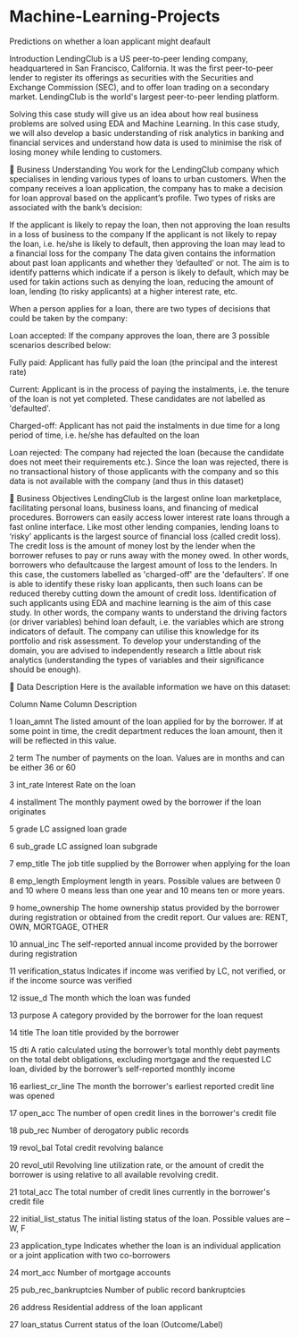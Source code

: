 # Machine-Learning-Projects
Predictions on whether a loan applicant might deafault

Introduction
LendingClub is a US peer-to-peer lending company, headquartered in San Francisco, California. It was the first peer-to-peer lender to register its offerings as securities with the Securities and Exchange Commission (SEC), and to offer loan trading on a secondary market. LendingClub is the world's largest peer-to-peer lending platform.

Solving this case study will give us an idea about how real business problems are solved using EDA and Machine Learning. In this case study, we will also develop a basic understanding of risk analytics in banking and financial services and understand how data is used to minimise the risk of losing money while lending to customers.

📝 Business Understanding
You work for the LendingClub company which specialises in lending various types of loans to urban customers. When the company receives a loan application, the company has to make a decision for loan approval based on the applicant’s profile. Two types of risks are associated with the bank’s decision:

If the applicant is likely to repay the loan, then not approving the loan results in a loss of business to the company
If the applicant is not likely to repay the loan, i.e. he/she is likely to default, then approving the loan may lead to a financial loss for the company
The data given contains the information about past loan applicants and whether they ‘defaulted’ or not. The aim is to identify patterns which indicate if a person is likely to default, which may be used for takin actions such as denying the loan, reducing the amount of loan, lending (to risky applicants) at a higher interest rate, etc.

When a person applies for a loan, there are two types of decisions that could be taken by the company:

Loan accepted: If the company approves the loan, there are 3 possible scenarios described below:

Fully paid: Applicant has fully paid the loan (the principal and the interest rate)

Current: Applicant is in the process of paying the instalments, i.e. the tenure of the loan is not yet completed. These candidates are not labelled as 'defaulted'.

Charged-off: Applicant has not paid the instalments in due time for a long period of time, i.e. he/she has defaulted on the loan

Loan rejected: The company had rejected the loan (because the candidate does not meet their requirements etc.). Since the loan was rejected, there is no transactional history of those applicants with the company and so this data is not available with the company (and thus in this dataset)

🎯 Business Objectives
LendingClub is the largest online loan marketplace, facilitating personal loans, business loans, and financing of medical procedures. Borrowers can easily access lower interest rate loans through a fast online interface.
Like most other lending companies, lending loans to ‘risky’ applicants is the largest source of financial loss (called credit loss). The credit loss is the amount of money lost by the lender when the borrower refuses to pay or runs away with the money owed. In other words, borrowers who defaultcause the largest amount of loss to the lenders. In this case, the customers labelled as 'charged-off' are the 'defaulters'.
If one is able to identify these risky loan applicants, then such loans can be reduced thereby cutting down the amount of credit loss. Identification of such applicants using EDA and machine learning is the aim of this case study.
In other words, the company wants to understand the driving factors (or driver variables) behind loan default, i.e. the variables which are strong indicators of default. The company can utilise this knowledge for its portfolio and risk assessment.
To develop your understanding of the domain, you are advised to independently research a little about risk analytics (understanding the types of variables and their significance should be enough).

💾 Data Description
Here is the available information we have on this dataset:

Column Name	Column Description

1	loan_amnt	The listed amount of the loan applied for by the borrower. If at some point in time, the credit department reduces the loan amount, then it will be reflected in this value.

2	term	The number of payments on the loan. Values are in months and can be either 36 or 60

3	int_rate	Interest Rate on the loan

4	installment	The monthly payment owed by the borrower if the loan originates

5	grade	LC assigned loan grade

6	sub_grade	LC assigned loan subgrade

7	emp_title	The job title supplied by the Borrower when applying for the loan

8	emp_length	Employment length in years. Possible values are between 0 and 10 where 0 means less than one year and 10 means ten or more years.

9	home_ownership	The home ownership status provided by the borrower during registration or obtained from the credit report. Our values are: RENT, OWN, MORTGAGE, OTHER

10	annual_inc	The self-reported annual income provided by the borrower during registration

11	verification_status	Indicates if income was verified by LC, not verified, or if the income source was verified

12	issue_d	The month which the loan was funded

13	purpose	A category provided by the borrower for the loan request

14	title	The loan title provided by the borrower

15	dti	A ratio calculated using the borrower’s total monthly debt payments on the total debt obligations, excluding mortgage and the requested LC loan, divided by the borrower’s self-reported monthly income

16	earliest_cr_line	The month the borrower's earliest reported credit line was opened

17	open_acc	The number of open credit lines in the borrower's credit file

18	pub_rec	Number of derogatory public records

19	revol_bal	Total credit revolving balance

20	revol_util	Revolving line utilization rate, or the amount of credit the borrower is using relative to all available revolving credit.

21	total_acc	The total number of credit lines currently in the borrower's credit file

22	initial_list_status	The initial listing status of the loan. Possible values are – W, F

23	application_type	Indicates whether the loan is an individual application or a joint application with two co-borrowers

24	mort_acc	Number of mortgage accounts

25	pub_rec_bankruptcies	Number of public record bankruptcies

26	address	Residential address of the loan applicant

27	loan_status	Current status of the loan (Outcome/Label)
